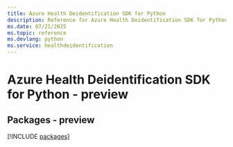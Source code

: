 ```yaml
---
title: Azure Health Deidentification SDK for Python
description: Reference for Azure Health Deidentification SDK for Python
ms.date: 07/21/2025
ms.topic: reference
ms.devlang: python
ms.service: healthdeidentification
---
```

# Azure Health Deidentification SDK for Python - preview
## Packages - preview
[!INCLUDE [packages](health-deidentification-index.md)]